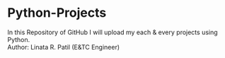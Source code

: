 # Python-Projects
In this Repository of GitHub I will upload my each &amp; every projects using Python. 
<br>
Author: Linata R. Patil (E&TC Engineer)
